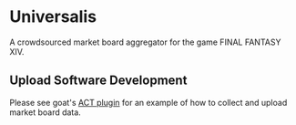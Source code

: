 # Universalis
A crowdsourced market board aggregator for the game FINAL FANTASY XIV.

## Upload Software Development
Please see goat's [ACT plugin](https://github.com/goaaats/universalis_act_plugin) for an example of how to collect and upload market board data.